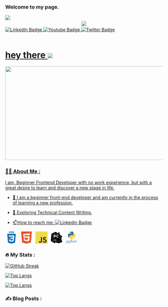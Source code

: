 ###                                                         Welcome to my page.
<img src="https://media.giphy.com/media/hvRJCLFzcasrR4ia7z/giphy.gif" width="30px"/>
<div id="header" align="center">
  <img src="https://media2.giphy.com/media/102h4wsmCG2s12/giphy.gif?cid=ecf05e47us0splbbscmjn59yfqpymd0i13k2l81jxlll0u1r&ep=v1_gifs_search&rid=giphy.gif&ct=g" width="400"/>
</div>


<div id="badges">
  <a href="https://www.linkedin.com/in/artem-rubchenko-984b6a169/">
    <img src="https://img.shields.io/badge/LinkedIn-blue?style=for-the-badge&logo=linkedin&logoColor=white" alt="LinkedIn Badge" target="_blank"/>
  </a>
  <a href="https://www.youtube.com/channel/UCkAZEOYHvFxaI_Bz9OodhOg">
    <img src="https://img.shields.io/badge/YouTube-red?style=for-the-badge&logo=youtube&logoColor=white" alt="Youtube Badge" target="_blank"/>
  </a>
  <a href="https://twitter.com/94Blackwalker">
    <img src="https://img.shields.io/badge/Twitter-blue?style=for-the-badge&logo=twitter&logoColor=white" alt="Twitter Badge" target="_blank"/>
  </a>
  <a href="https://vk.com/blackwalker94">
</div>

<img src="https://komarev.com/ghpvc/?username=RubchenkoArtem&style=flat-square&color=blue" alt=""/>

<h1>
  hey there
  <img src="https://media.giphy.com/media/hvRJCLFzcasrR4ia7z/giphy.gif" width="30px"/>
</h1>

<div align="center">
  <img src="https://media2.giphy.com/media/NGh8Gp1M2hkqVEnuZW/giphy.gif?cid=ecf05e47c3ghwxbv6335w23a6ozhw5vcc0ply8mi7htwhafn&ep=v1_gifs_search&rid=giphy.gif&ct=g" width="600" height="300"/>
</div>

### :woman_technologist: About Me :
I am, Beginner Frontend Developer with no work experience, but with a great desire to learn and discover a new stage in life.
- :telescope: I am a beginner front-end developer and am currently in the process of learning a new profession.

- :seedling: Exploring Technical Content Writing.

- :mailbox:How to reach me: [![Linkedin Badge](https://img.shields.io/badge/-kakbar-blue?style=flat&logo=Linkedin&logoColor=white)](https://www.linkedin.com/in/artem-rubchenko-984b6a169/)

<div>
  <img src="https://github.com/devicons/devicon/blob/master/icons/css3/css3-plain-wordmark.svg"  title="CSS3" alt="CSS" width="40" height="40"/>&nbsp;
  <img src="https://github.com/devicons/devicon/blob/master/icons/html5/html5-original.svg" title="HTML5" alt="HTML" width="40" height="40"/>&nbsp;
  <img src="https://github.com/devicons/devicon/blob/master/icons/javascript/javascript-original.svg" title="JavaScript" alt="JavaScript" width="40" height="40"/>&nbsp;
  <img src="https://raw.githubusercontent.com/devicons/devicon/1119b9f84c0290e0f0b38982099a2bd027a48bf1/icons/pycharm/pycharm-plain.svg" title="PyCharm" alt="PyCharm" width="40" height="40"/>&nbsp;
  <img src="https://github.com/devicons/devicon/blob/master/icons/python/python-original-wordmark.svg" title="Python" alt="Python" width="40" height="40"/>&nbsp;
  
  ### :fire: My Stats :
  
  [![GitHub Streak](http://github-readme-streak-stats.herokuapp.com?user=RubchenkoArtem&theme=dark&background=000000)](https://git.io/streak-stats)

  [![Top Langs](https://github-readme-stats.vercel.app/api/top-langs/?username=RubchenkoArtem)](https://github.com/anuraghazra/github-readme-stats)

  [![Top Langs](https://github-readme-stats.vercel.app/api/top-langs/?username=RubchenkoArtem&layout=compact&theme=vision-friendly-dark)](https://github.com/anuraghazra/github-readme-stats)

  ### :writing_hand: Blog Posts :
  <!-- BLOG-POST-LIST:START -->

<!-- BLOG-POST-LIST:END -->
  



